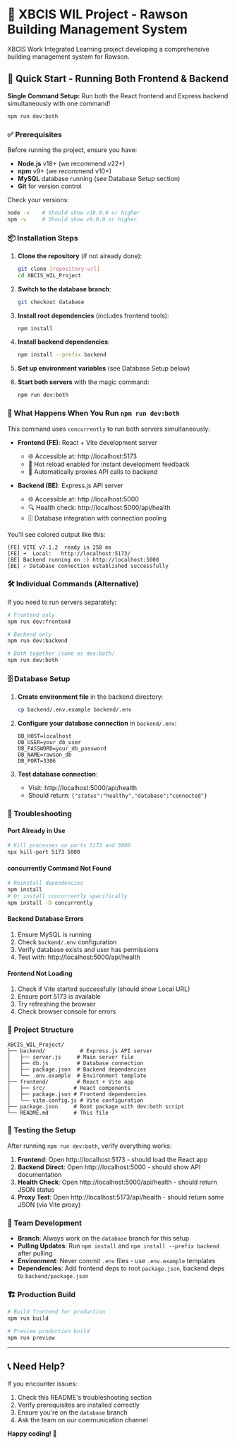 # 🏢 XBCIS WIL Project - Rawson Building Management System

XBCIS Work Integrated Learning project developing a comprehensive building management system for Rawson.

## 🚀 Quick Start - Running Both Frontend & Backend

**Single Command Setup:** Run both the React frontend and Express backend simultaneously with one command!

```bash
npm run dev:both
```

### ✅ Prerequisites

Before running the project, ensure you have:

- **Node.js** v18+ (we recommend v22+)
- **npm** v9+ (we recommend v10+)
- **MySQL** database running (see Database Setup section)
- **Git** for version control

Check your versions:
```bash
node -v    # Should show v18.0.0 or higher
npm -v     # Should show v9.0.0 or higher
```

### 📦 Installation Steps

1. **Clone the repository** (if not already done):
   ```bash
   git clone [repository-url]
   cd XBCIS_WIL_Project
   ```

2. **Switch to the database branch**:
   ```bash
   git checkout database
   ```

3. **Install root dependencies** (includes frontend tools):
   ```bash
   npm install
   ```

4. **Install backend dependencies**:
   ```bash
   npm install --prefix backend
   ```

5. **Set up environment variables** (see Database Setup below)

6. **Start both servers** with the magic command:
   ```bash
   npm run dev:both
   ```

### 🎯 What Happens When You Run `npm run dev:both`

This command uses `concurrently` to run both servers simultaneously:

- **Frontend (FE)**: React + Vite development server
  - 🌐 Accessible at: http://localhost:5173
  - 🔄 Hot reload enabled for instant development feedback
  - 🔗 Automatically proxies API calls to backend

- **Backend (BE)**: Express.js API server
  - 🌐 Accessible at: http://localhost:5000
  - 🔍 Health check: http://localhost:5000/api/health
  - 🗄️ Database integration with connection pooling

You'll see colored output like this:
```
[FE] VITE v7.1.2  ready in 258 ms
[FE] ➜  Local:   http://localhost:5173/
[BE] Backend running on :) http://localhost:5000
[BE] ✓ Database connection established successfully
```

### 🛠️ Individual Commands (Alternative)

If you need to run servers separately:

```bash
# Frontend only
npm run dev:frontend

# Backend only
npm run dev:backend

# Both together (same as dev:both)
npm run dev:both
```

### 🗄️ Database Setup

1. **Create environment file** in the backend directory:
   ```bash
   cp backend/.env.example backend/.env
   ```

2. **Configure your database connection** in `backend/.env`:
   ```env
   DB_HOST=localhost
   DB_USER=your_db_user
   DB_PASSWORD=your_db_password
   DB_NAME=rawson_db
   DB_PORT=3306
   ```

3. **Test database connection**:
   - Visit: http://localhost:5000/api/health
   - Should return: `{"status":"healthy","database":"connected"}`

### 🔧 Troubleshooting

#### Port Already in Use
```bash
# Kill processes on ports 5173 and 5000
npx kill-port 5173 5000
```

#### concurrently Command Not Found
```bash
# Reinstall dependencies
npm install
# Or install concurrently specifically
npm install -D concurrently
```

#### Backend Database Errors
1. Ensure MySQL is running
2. Check `backend/.env` configuration
3. Verify database exists and user has permissions
4. Test with: http://localhost:5000/api/health

#### Frontend Not Loading
1. Check if Vite started successfully (should show Local URL)
2. Ensure port 5173 is available
3. Try refreshing the browser
4. Check browser console for errors

### 📁 Project Structure

```
XBCIS_WIL_Project/
├── backend/           # Express.js API server
│   ├── server.js     # Main server file
│   ├── db.js         # Database connection
│   ├── package.json  # Backend dependencies
│   └── .env.example  # Environment template
├── frontend/         # React + Vite app
│   ├── src/         # React components
│   ├── package.json # Frontend dependencies
│   └── vite.config.js # Vite configuration
├── package.json     # Root package with dev:both script
└── README.md        # This file
```

### 🧪 Testing the Setup

After running `npm run dev:both`, verify everything works:

1. **Frontend**: Open http://localhost:5173 - should load the React app
2. **Backend Direct**: Open http://localhost:5000 - should show API documentation
3. **Health Check**: Open http://localhost:5000/api/health - should return JSON status
4. **Proxy Test**: Open http://localhost:5173/api/health - should return same JSON (via Vite proxy)

### 👥 Team Development

- **Branch**: Always work on the `database` branch for this setup
- **Pulling Updates**: Run `npm install` and `npm install --prefix backend` after pulling
- **Environment**: Never commit `.env` files - use `.env.example` templates
- **Dependencies**: Add frontend deps to root `package.json`, backend deps to `backend/package.json`

### 🏗️ Production Build

```bash
# Build frontend for production
npm run build

# Preview production build
npm run preview
```

---

## 📞 Need Help?

If you encounter issues:
1. Check this README's troubleshooting section
2. Verify prerequisites are installed correctly
3. Ensure you're on the `database` branch
4. Ask the team on our communication channel

**Happy coding! 🚀**

